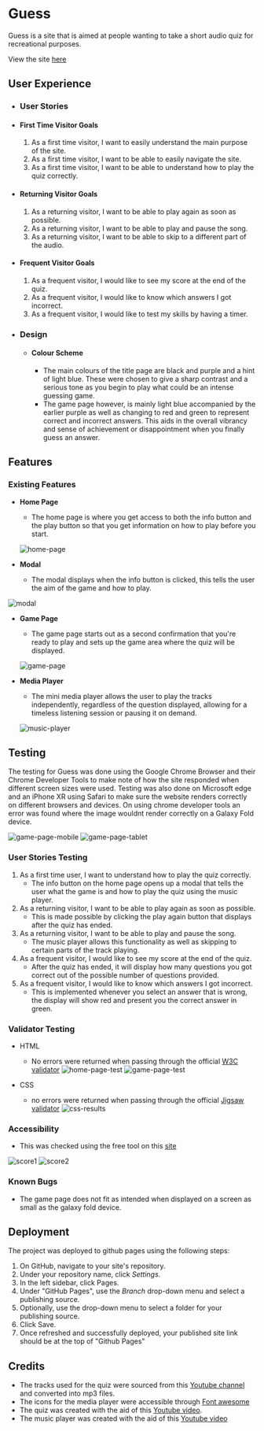 # Guess

Guess is a site that is aimed at people wanting to take a short audio quiz for recreational purposes.

View the site [here](https://travyssm.github.io/Guess/)

## User Experience 

- ### User Stories

- #### First Time Visitor Goals

    1. As a first time visitor, I want to easily understand the main purpose of the site.
    2. As a first time visitor, I want to be able to easily navigate the site.
    3. As a first time visitor, I want to be able to understand how to play the quiz correctly.

- #### Returning Visitor Goals

    1. As a returning visitor, I want to be able to play again as soon as possible.
    2. As a returning visitor, I want to be able to play and pause the song.
    3. As a returning visitor, I want to be able to skip to a different part of the audio.

- #### Frequent Visitor Goals

    1. As a frequent visitor, I would like to see my score at the end of the quiz.
    2. As a frequent visitor, I would like to know which answers I got incorrect.
    3. As a frequent visitor, I would like to test my skills by having a timer.

- ### Design
    - #### Colour Scheme
        - The main colours of the title page are black and purple and a hint of light blue. These were chosen to give a sharp contrast and a serious tone as you begin to play what could be an intense guessing game.
        - The game page however, is mainly light blue accompanied by the earlier purple as well as changing to red and green to represent correct and incorrect answers. This aids in the overall vibrancy and sense of achievement or disappointment when you finally guess an answer.

## Features
### Existing Features

- __Home Page__
    - The home page is where you get access to both the info button and the play button so that you get information on how to play before you start.

    ![home-page](docs/home-page.png)

- __Modal__

    - The modal displays when the info button is clicked, this tells the user the aim of the game and how to play.

![modal](docs/modal.png)

- __Game Page__
    - The game page starts out as a second confirmation that you're ready to play and sets up the game area where the quiz will be displayed.

    ![game-page](docs/game-page.png)

- __Media Player__
    - The mini media player allows the user to play the tracks independently, regardless of the question displayed, allowing for a timeless listening session or pausing it on demand.

    ![music-player](docs/music-player.png)

## Testing 

The testing for Guess was done using the Google Chrome Browser and their Chrome Developer Tools to make note of how the site responded when different screen sizes were used. Testing was also done on Microsoft edge and an iPhone XR using Safari to make sure the website renders correctly on different browsers and devices. On using chrome developer tools an error was found where the image wouldnt render correctly on a Galaxy Fold device.

![game-page-mobile](docs/game-page-mobile.png) ![game-page-tablet](docs/game-page-tablet.png)

### User Stories Testing

1. As a first time user, I want to understand how to play the quiz correctly.
    * The info button on the home page opens up a modal that tells the user what the game is and how to play the quiz using the music player.
2. As a returning visitor, I want to be able to play again as soon as possible.
    * This is made possible by clicking the play again button that displays after the quiz has ended.
3. As a returning visitor, I want to be able to play and pause the song.
    * The music player allows this functionality as well as skipping to certain parts of the track playing.
4. As a frequent visitor, I would like to see my score at the end of the quiz.
    * After the quiz has ended, it will display how many questions you got correct out of the possible number of questions provided.
5. As a frequent visitor, I would like to know which answers I got incorrect.
    * This is implemented whenever you select an answer that is wrong, the display will show red and present you the correct answer in green.

### Validator Testing

- HTML
    - No errors were returned when passing through the official [W3C validator](https://validator.w3.org/)
    ![home-page-test](docs/home-page-test.png) ![game-page-test](docs/game-page-test.png)

- CSS 
    - no errors were returned when passing through the official [Jigsaw validator](https://jigsaw.w3.org/css-validator/)
    ![css-results](docs/css-results.png)

### Accessibility

- This was checked using the free tool on this [site](https://pagespeed.web.dev/)

![score1](docs/accessibility-score1.png) ![score2](docs/accessibility-score2.png)

### Known Bugs

- The game page does not fit as intended when displayed on a screen as small as the galaxy fold device.

## Deployment

The project was deployed to github pages using the following steps:
  
  1. On GitHub, navigate to your site's repository.
  2. Under your repository name, click  *Settings*.
  3. In the left sidebar, click Pages.
  4. Under "GitHub Pages", use the *Branch* drop-down menu and select a publishing source.
  5. Optionally, use the drop-down menu to select a folder for your publishing source.
  6. Click Save.
  7. Once refreshed and successfully deployed, your published site link should be at the top of "Github Pages"

## Credits
* The tracks used for the quiz were sourced from this [Youtube channel](https://www.youtube.com/@DeoxysPrime) and converted into mp3 files.
* The icons for the media player were accessible through [Font awesome](https://fontawesome.com/)
* The quiz was created with the aid of this [Youtube video](https://www.youtube.com/watch?v=riDzcEQbX6k).
* The music player was created with the aid of this [Youtube video](https://www.youtube.com/watch?v=QTHRWGn_sJw)